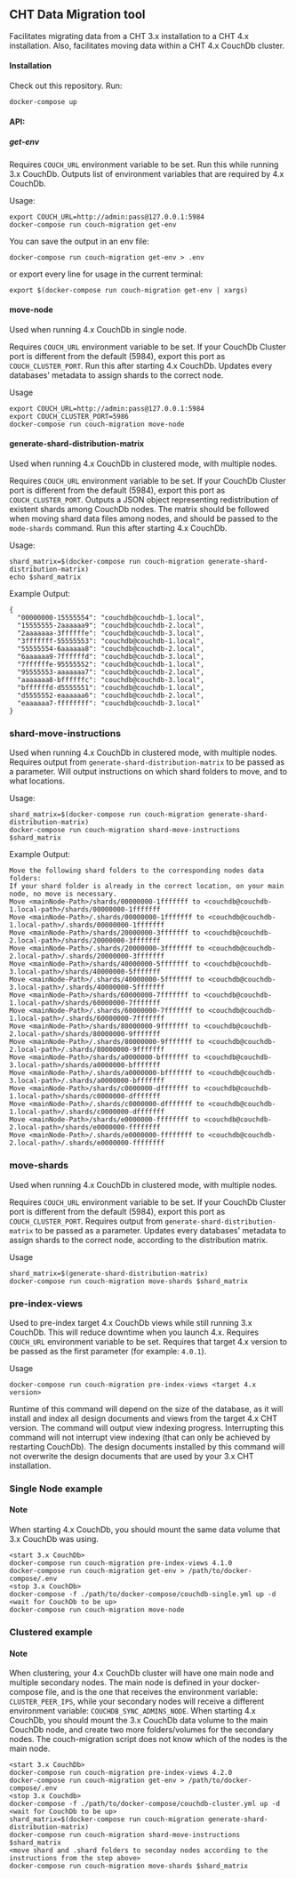 ## CHT Data Migration tool

Facilitates migrating data from a CHT 3.x installation to a CHT 4.x installation.
Also, facilitates moving data within a CHT 4.x CouchDb cluster.

#### Installation

Check out this repository. Run:
```shell
docker-compose up
```

#### API: 

##### get-env

Requires `COUCH_URL` environment variable to be set.
Run this while running 3.x CouchDb. Outputs list of environment variables that are required by 4.x CouchDb. 

Usage:
```shell
export COUCH_URL=http://admin:pass@127.0.0.1:5984
docker-compose run couch-migration get-env
```

You can save the output in an env file:
```shell
docker-compose run couch-migration get-env > .env
```

or export every line for usage in the current terminal:
```shell
export $(docker-compose run couch-migration get-env | xargs)
```

#### move-node

Used when running 4.x CouchDb in single node.

Requires `COUCH_URL` environment variable to be set. 
If your CouchDb Cluster port is different from the default (5984), export this port as `COUCH_CLUSTER_PORT`.
Run this after starting 4.x CouchDb. Updates every databases' metadata to assign shards to the correct node. 

Usage
```shell
export COUCH_URL=http://admin:pass@127.0.0.1:5984
export COUCH_CLUSTER_PORT=5986
docker-compose run couch-migration move-node
```

#### generate-shard-distribution-matrix

Used when running 4.x CouchDb in clustered mode, with multiple nodes.

Requires `COUCH_URL` environment variable to be set.
If your CouchDb Cluster port is different from the default (5984), export this port as `COUCH_CLUSTER_PORT`.
Outputs a JSON object representing redistribution of existent shards among CouchDb nodes.
The matrix should be followed when moving shard data files among nodes, and should be passed to the `mode-shards` command.
Run this after starting 4.x CouchDb.

Usage:
```shell
shard_matrix=$(docker-compose run couch-migration generate-shard-distribution-matrix)
echo $shard_matrix
```

Example Output:
```shell
{
  "00000000-15555554": "couchdb@couchdb-1.local",
  "15555555-2aaaaaa9": "couchdb@couchdb-2.local",
  "2aaaaaaa-3ffffffe": "couchdb@couchdb-3.local",
  "3fffffff-55555553": "couchdb@couchdb-1.local",
  "55555554-6aaaaaa8": "couchdb@couchdb-2.local",
  "6aaaaaa9-7ffffffd": "couchdb@couchdb-3.local",
  "7ffffffe-95555552": "couchdb@couchdb-1.local",
  "95555553-aaaaaaa7": "couchdb@couchdb-2.local",
  "aaaaaaa8-bffffffc": "couchdb@couchdb-3.local",
  "bffffffd-d5555551": "couchdb@couchdb-1.local",
  "d5555552-eaaaaaa6": "couchdb@couchdb-2.local",
  "eaaaaaa7-ffffffff": "couchdb@couchdb-3.local"
}
```
### shard-move-instructions

Used when running 4.x CouchDb in clustered mode, with multiple nodes.
Requires output from `generate-shard-distribution-matrix` to be passed as a parameter.
Will output instructions on which shard folders to move, and to what locations. 

Usage: 
```shell
shard_matrix=$(docker-compose run couch-migration generate-shard-distribution-matrix)
docker-compose run couch-migration shard-move-instructions $shard_matrix
```

Example Output:
```shell
Move the following shard folders to the corresponding nodes data folders:
If your shard folder is already in the correct location, on your main node, no move is necessary.
Move <mainNode-Path>/shards/00000000-1fffffff to <couchdb@couchdb-1.local-path>/shards/00000000-1fffffff
Move <mainNode-Path>/.shards/00000000-1fffffff to <couchdb@couchdb-1.local-path>/.shards/00000000-1fffffff
Move <mainNode-Path>/shards/20000000-3fffffff to <couchdb@couchdb-2.local-path>/shards/20000000-3fffffff
Move <mainNode-Path>/.shards/20000000-3fffffff to <couchdb@couchdb-2.local-path>/.shards/20000000-3fffffff
Move <mainNode-Path>/shards/40000000-5fffffff to <couchdb@couchdb-3.local-path>/shards/40000000-5fffffff
Move <mainNode-Path>/.shards/40000000-5fffffff to <couchdb@couchdb-3.local-path>/.shards/40000000-5fffffff
Move <mainNode-Path>/shards/60000000-7fffffff to <couchdb@couchdb-1.local-path>/shards/60000000-7fffffff
Move <mainNode-Path>/.shards/60000000-7fffffff to <couchdb@couchdb-1.local-path>/.shards/60000000-7fffffff
Move <mainNode-Path>/shards/80000000-9fffffff to <couchdb@couchdb-2.local-path>/shards/80000000-9fffffff
Move <mainNode-Path>/.shards/80000000-9fffffff to <couchdb@couchdb-2.local-path>/.shards/80000000-9fffffff
Move <mainNode-Path>/shards/a0000000-bfffffff to <couchdb@couchdb-3.local-path>/shards/a0000000-bfffffff
Move <mainNode-Path>/.shards/a0000000-bfffffff to <couchdb@couchdb-3.local-path>/.shards/a0000000-bfffffff
Move <mainNode-Path>/shards/c0000000-dfffffff to <couchdb@couchdb-1.local-path>/shards/c0000000-dfffffff
Move <mainNode-Path>/.shards/c0000000-dfffffff to <couchdb@couchdb-1.local-path>/.shards/c0000000-dfffffff
Move <mainNode-Path>/shards/e0000000-ffffffff to <couchdb@couchdb-2.local-path>/shards/e0000000-ffffffff
Move <mainNode-Path>/.shards/e0000000-ffffffff to <couchdb@couchdb-2.local-path>/.shards/e0000000-ffffffff
```


### move-shards

Used when running 4.x CouchDb in clustered mode, with multiple nodes.

Requires `COUCH_URL` environment variable to be set.
If your CouchDb Cluster port is different from the default (5984), export this port as `COUCH_CLUSTER_PORT`.
Requires output from `generate-shard-distribution-matrix` to be passed as a parameter.
Updates every databases' metadata to assign shards to the correct node, according to the distribution matrix. 

Usage
```shell
shard_matrix=$(generate-shard-distribution-matrix)
docker-compose run couch-migration move-shards $shard_matrix
```

### pre-index-views

Used to pre-index target 4.x CouchDb views while still running 3.x CouchDb. This will reduce downtime when you launch 4.x.
Requires `COUCH_URL` environment variable to be set. Requires that target 4.x version to be passed as the first parameter (for example: `4.0.1`). 

Usage
```shell
docker-compose run couch-migration pre-index-views <target 4.x version>
```

Runtime of this command will depend on the size of the database, as it will install and index all design documents and views from the target 4.x CHT version. 
The command will output view indexing progress. Interrupting this command will not interrupt view indexing (that can only be achieved by restarting CouchDb). 
The design documents installed by this command will not overwrite the design documents that are used by your 3.x CHT installation.  

### Single Node example

#### Note
When starting 4.x CouchDb, you should mount the same data volume that 3.x CouchDb was using.

```shell
<start 3.x CouchDb>
docker-compose run couch-migration pre-index-views 4.1.0
docker-compose run couch-migration get-env > /path/to/docker-compose/.env
<stop 3.x CouchDb>
docker-compose -f ./path/to/docker-compose/couchdb-single.yml up -d
<wait for CouchDb to be up>
docker-compose run couch-migration move-node
```

### Clustered example

#### Note
When clustering, your 4.x CouchDb cluster will have one main node and multiple secondary nodes. 
The main node is defined in your docker-compose file, and is the one that receives the environment variable: `CLUSTER_PEER_IPS`, while your secondary nodes will receive a different environment variable: `COUCHDB_SYNC_ADMINS_NODE`.
When starting 4.x CouchDb, you should mount the 3.x CouchDb data volume to the main CouchDb node, and create two more folders/volumes for the secondary nodes.
The couch-migration script does not know which of the nodes is the main node. 

```shell
<start 3.x CouchDb>
docker-compose run couch-migration pre-index-views 4.2.0
docker-compose run couch-migration get-env > /path/to/docker-compose/.env
<stop 3.x Couchdb>
docker-compose -f ./path/to/docker-compose/couchdb-cluster.yml up -d
<wait for CouchDb to be up>
shard_matrix=$(docker-compose run couch-migration generate-shard-distribution-matrix)
docker-compose run couch-migration shard-move-instructions $shard_matrix
<move shard and .shard folders to seconday nodes according to the instructions from the step above>
docker-compose run couch-migration move-shards $shard_matrix
```

